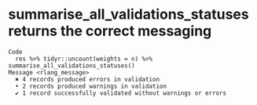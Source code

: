 # summarise_all_validations_statuses returns the correct messaging

    Code
      res %>% tidyr::uncount(weights = n) %>% summarise_all_validations_statuses()
    Message <rlang_message>
      ✖ 4 records produced errors in validation
      • 2 records produced warnings in validation
      ✔ 1 record successfully validated without warnings or errors

